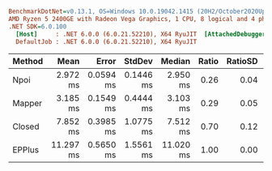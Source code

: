 ``` ini

BenchmarkDotNet=v0.13.1, OS=Windows 10.0.19042.1415 (20H2/October2020Update)
AMD Ryzen 5 2400GE with Radeon Vega Graphics, 1 CPU, 8 logical and 4 physical cores
.NET SDK=6.0.100
  [Host]     : .NET 6.0.0 (6.0.21.52210), X64 RyuJIT  [AttachedDebugger]
  DefaultJob : .NET 6.0.0 (6.0.21.52210), X64 RyuJIT


```
| Method |      Mean |     Error |    StdDev |    Median | Ratio | RatioSD |     Gen 0 |     Gen 1 |     Gen 2 | Allocated |
|------- |----------:|----------:|----------:|----------:|------:|--------:|----------:|----------:|----------:|----------:|
|   Npoi |  2.972 ms | 0.0594 ms | 0.1446 ms |  2.950 ms |  0.26 |    0.04 |         - |         - |         - |  1,286 KB |
| Mapper |  3.185 ms | 0.1549 ms | 0.4444 ms |  3.103 ms |  0.29 |    0.05 |  183.5938 |   70.3125 |         - |    837 KB |
| Closed |  7.852 ms | 0.3985 ms | 1.0775 ms |  7.512 ms |  0.70 |    0.12 |         - |         - |         - |  1,132 KB |
| EPPlus | 11.297 ms | 0.5650 ms | 1.5561 ms | 11.020 ms |  1.00 |    0.00 | 2000.0000 | 1000.0000 | 1000.0000 |  3,291 KB |
